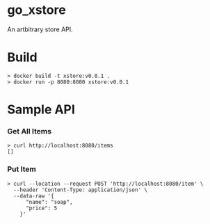 # go_xstore

An artbitrary store API.

# Build

```shell
> docker build -t xstore:v0.0.1 .
> docker run -p 8080:8080 xstore:v0.0.1
```

# Sample API
### Get All Items
```shell
> curl http://localhost:8080/items
[]
```

### Put Item
```shell
> curl --location --request POST 'http://localhost:8080/item' \
  --header 'Content-Type: application/json' \
  --data-raw '{
      "name": "soap",
      "price": 5
    }'
```